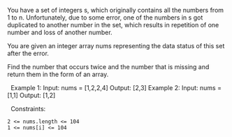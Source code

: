 You have a set of integers s, which originally contains all the numbers from 1 to n. Unfortunately, due to some error, one of the numbers in s got duplicated to another number in the set, which results in repetition of one number and loss of another number.

You are given an integer array nums representing the data status of this set after the error.

Find the number that occurs twice and the number that is missing and return them in the form of an array.

 
Example 1:
Input: nums = [1,2,2,4]
Output: [2,3]
Example 2:
Input: nums = [1,1]
Output: [1,2]

 
Constraints:


	2 <= nums.length <= 104
	1 <= nums[i] <= 104

